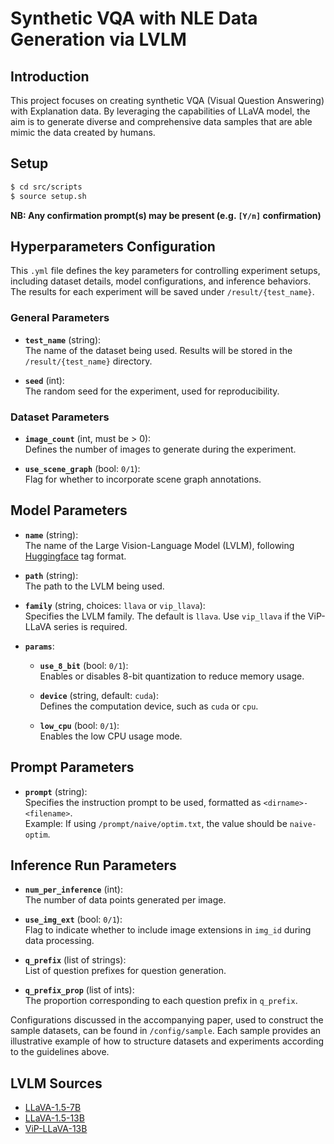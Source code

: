 # Synthetic VQA with NLE Data Generation via LVLM

## Introduction
This project focuses on creating synthetic VQA (Visual Question Answering) with Explanation data. By leveraging the capabilities of LLaVA model, the aim is to generate diverse and comprehensive data samples that are able mimic the data created by humans.

## Setup
```bash
$ cd src/scripts
$ source setup.sh
```
**NB: Any confirmation prompt(s) may be present (e.g. `[Y/n]` confirmation)**

## Hyperparameters Configuration

This `.yml` file defines the key parameters for controlling experiment setups, including dataset details, model configurations, and inference behaviors. The results for each experiment will be saved under `/result/{test_name}`.

### General Parameters

- **`test_name`** (string):  
  The name of the dataset being used. Results will be stored in the `/result/{test_name}` directory.
  
- **`seed`** (int):  
  The random seed for the experiment, used for reproducibility.

### Dataset Parameters

- **`image_count`** (int, must be > 0):  
  Defines the number of images to generate during the experiment.
  
- **`use_scene_graph`** (bool: `0/1`):  
  Flag for whether to incorporate scene graph annotations.

## Model Parameters

- **`name`** (string):  
  The name of the Large Vision-Language Model (LVLM), following [Huggingface](https://huggingface.co/) tag format.

- **`path`** (string):  
  The path to the LVLM being used.

- **`family`** (string, choices: `llava` or `vip_llava`):  
  Specifies the LVLM family. The default is `llava`. Use `vip_llava` if the ViP-LLaVA series is required.

- **`params`**:  
  - **`use_8_bit`** (bool: `0/1`):  
    Enables or disables 8-bit quantization to reduce memory usage.
    
  - **`device`** (string, default: `cuda`):  
    Defines the computation device, such as `cuda` or `cpu`.
    
  - **`low_cpu`** (bool: `0/1`):  
    Enables the low CPU usage mode.

## Prompt Parameters

- **`prompt`** (string):  
  Specifies the instruction prompt to be used, formatted as `<dirname>-<filename>`.  
  Example: If using `/prompt/naive/optim.txt`, the value should be `naive-optim`.

## Inference Run Parameters

- **`num_per_inference`** (int):  
  The number of data points generated per image.

- **`use_img_ext`** (bool: `0/1`):  
  Flag to indicate whether to include image extensions in `img_id` during data processing.

- **`q_prefix`** (list of strings):  
  List of question prefixes for question generation.

- **`q_prefix_prop`** (list of ints):  
  The proportion corresponding to each question prefix in `q_prefix`.

Configurations discussed in the accompanying paper, used to construct the sample datasets, can be found in `/config/sample`. Each sample provides an illustrative example of how to structure datasets and experiments according to the guidelines above.

## LVLM Sources

- [LLaVA-1.5-7B](https://huggingface.co/llava-hf/llava-1.5-7b-hf)
- [LLaVA-1.5-13B](https://huggingface.co/llava-hf/llava-1.5-13b-hf)
- [ViP-LLaVA-13B](https://huggingface.co/llava-hf/vip-llava-13b-hf)
